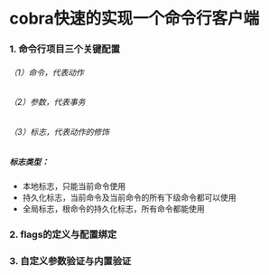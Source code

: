 # cobra快速的实现一个命令行客户端

### 1. 命令行项目三个关键配置

###### （1）命令，代表动作

###### （2）参数，代表事务

###### （3）标志，代表动作的修饰

##### 标志类型：

- 本地标志，只能当前命令使用
- 持久化标志，当前命令及当前命令的所有下级命令都可以使用
- 全局标志，根命令的持久化标志，所有命令都能使用



### 2. flags的定义与配置绑定

### 3. 自定义参数验证与内置验证